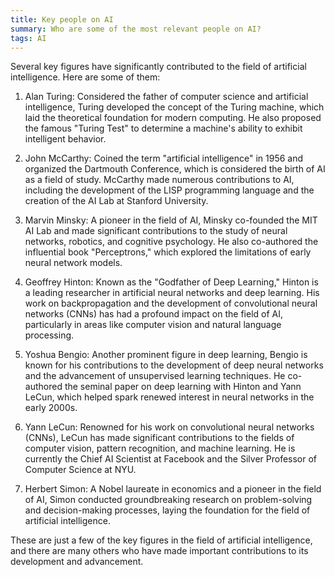 ```yaml
---
title: Key people on AI
summary: Who are some of the most relevant people on AI?
tags: AI
---
```




Several key figures have significantly contributed to the field of artificial intelligence. Here are some of them:

1. Alan Turing: Considered the father of computer science and artificial intelligence, Turing developed the concept of the Turing machine, which laid the theoretical foundation for modern computing. He also proposed the famous "Turing Test" to determine a machine's ability to exhibit intelligent behavior.

2. John McCarthy: Coined the term "artificial intelligence" in 1956 and organized the Dartmouth Conference, which is considered the birth of AI as a field of study. McCarthy made numerous contributions to AI, including the development of the LISP programming language and the creation of the AI Lab at Stanford University.

3. Marvin Minsky: A pioneer in the field of AI, Minsky co-founded the MIT AI Lab and made significant contributions to the study of neural networks, robotics, and cognitive psychology. He also co-authored the influential book "Perceptrons," which explored the limitations of early neural network models.

4. Geoffrey Hinton: Known as the "Godfather of Deep Learning," Hinton is a leading researcher in artificial neural networks and deep learning. His work on backpropagation and the development of convolutional neural networks (CNNs) has had a profound impact on the field of AI, particularly in areas like computer vision and natural language processing.

5. Yoshua Bengio: Another prominent figure in deep learning, Bengio is known for his contributions to the development of deep neural networks and the advancement of unsupervised learning techniques. He co-authored the seminal paper on deep learning with Hinton and Yann LeCun, which helped spark renewed interest in neural networks in the early 2000s.

6. Yann LeCun: Renowned for his work on convolutional neural networks (CNNs), LeCun has made significant contributions to the fields of computer vision, pattern recognition, and machine learning. He is currently the Chief AI Scientist at Facebook and the Silver Professor of Computer Science at NYU.

7. Herbert Simon: A Nobel laureate in economics and a pioneer in the field of AI, Simon conducted groundbreaking research on problem-solving and decision-making processes, laying the foundation for the field of artificial intelligence.

These are just a few of the key figures in the field of artificial intelligence, and there are many others who have made important contributions to its development and advancement.